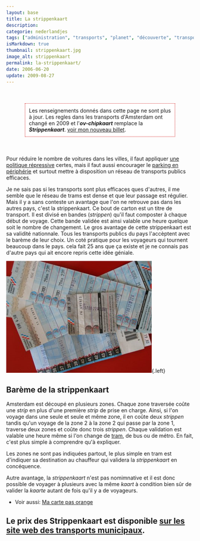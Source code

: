 ```yaml
---
layout: base
title: La strippenkaart
description: 
categorie: nederlandjes
tags: ["administration", "transports", "planet", "découverte", "transports"]
isMarkdown: true
thumbnail: strippenkaart.jpg
image_alt: strippenkaart
permalink: la-strippenkaart/
date: 2006-06-20
update: 2009-08-27
---
```




<!-- HTML -->
<div style="border:1px dotted #CC0000; background-color:#FFFFFF; margin:50px; padding:10px">
Les renseignements donnés dans cette page ne sont plus à jour. Les regles dans les transports d'Amsterdam ont changé en 2009 et l'<b><i>ov-chipkaart</i></b> remplace la <b><i>Strippenkaart</i></b>. <a href="/la-ov-chipkaart">voir mon nouveau billet</a>.</div>
<!-- / HTML -->

Pour réduire le nombre de voitures dans les villes, il faut appliquer [une politique répressive](/a-amsterdam-se-garer-coute-cher) certes, mais il faut aussi encourager le [parking en périphérie](/pour-ceux-qui-viennent-nous-voir-en-voiture) et surtout mettre à disposition un réseau de transports publics efficaces.

Je ne sais pas si les transports sont plus efficaces ques d'autres, il me semble que le réseau de trams est dense et que leur passage est régulier. Mais  il y a sans conteste un avantage que l'on ne retrouve pas dans les autres pays, c'est la strippenkaart. Ce bout de carton est un titre de transport. Il est divisé en bandes (*strippen*) qu'il faut composter à chaque début de voyage. Cette bande validée est ainsi valable une heure quelque soit le nombre de changement. Le gros avantage de cette strippenkaart est sa validité nationnale. Tous les transports publics du pays l'accèptent avec le barème de leur choix. Un coté pratique pour les voyageurs qui tournent beaucoup dans le pays. cela fait 25 ans que ça existe et je ne connais pas d'autre pays qui ait encore repris cette idée géniale.

![strippenkaart](strippenkaart.jpg){.left}
## Barème de la strippenkaart

Amsterdam est découpé en plusieurs zones. Chaque zone traversée coûte une *strip* en plus d'une première *strip* de prise en charge. Ainsi, si l'on voyage dans une seule et seule et même zone, il en coûte deux *strippen* tandis qu'un voyage de la zone 2 à la zone 2 qui passe par la zone 1, traverse deux zones et coûte donc trois *strippen*. Chaque validation est valable une heure même si l'on change de [tram](/le-tram-en-panne), de bus ou de métro. En fait, c'est plus simple à comprendre qu'à expliquer.

Les zones ne sont pas indiquées partout, le plus simple en tram est d'indiquer sa destination au chauffeur qui validera la *strippenkaart* en concéquence.

Autre avantage, la *strippenkaart* n'est pas nomimnative et il est donc possible de voyager à plusieurs avec la même *kaart* à condition bien sûr de valider la *kaarte* autant de fois qu'il y a de voyageurs.

* Voir aussi: [Ma carte pas orange](/ma-carte-pas-orange)

Le prix des Strippenkaart est disponible [sur les site web des transports municipaux](http://www.gvb.nl/REIZIGERS/KAARTJEKOPEN/Pages/Strippenkaart.aspx).
---